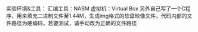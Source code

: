 实验环境&工具：
汇编工具：NASM
虚拟机：Virtual Box
另外自己写了一个C程序，用来填充二进制文件至1.44M，生成img格式的软盘映像文件，代码内部的文件路径为硬编码，若要测试，请手动改为正确的文件路径
